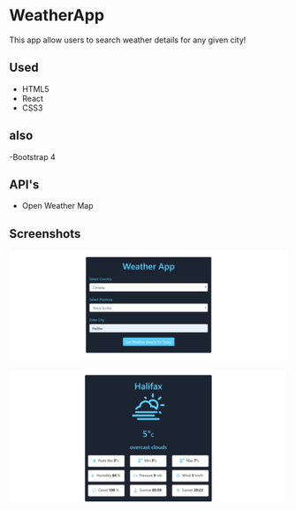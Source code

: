 # WeatherApp

This app allow users to search weather details for any given city!<br/> 

## Used

- HTML5
- React
- CSS3

## also

-Bootstrap 4

## API's

- Open Weather Map 


## Screenshots

![WeatherApp](demo/1.jpg)<br/>

![WeatherApp Picture](demo/2.jpg)<br/>

